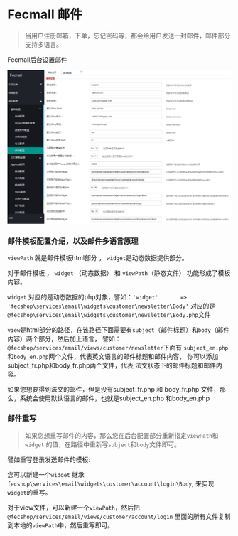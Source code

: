 Fecmall 邮件
============

> 当用户注册邮箱，下单，忘记密码等，都会给用户发送一封邮件，邮件部分
> 支持多语言。

Fecmall后台设置邮件


![xx](images/af2.png)




### 邮件模板配置介绍，以及邮件多语言原理



`viewPath` 就是邮件模板html部分 ， `widget`是动态数据提供部分。


对于邮件模板 ， `widget` （动态数据） 和 `viewPath`（静态文件）
功能形成了模板内容。

`widget` 对应的是动态数据的php对象，譬如：` 'widget'		=> 'fecshop\services\email\widgets\customer\newsletter\Body' `
对应的是`@fecshop\services\email\widgets\customer\newsletter\Body.php`文件

`view`是html部分的路径，在该路径下面需要有`subject`（邮件标题）和`body`（邮件内容）两个部分，然后加上语言，
譬如：`@fecshop/services/email/views/customer/newsletter`下面有
`subject_en.php`和`body_en.php`两个文件，代表英文语言的邮件标题和邮件内容，
你可以添加subject_fr.php和body_fr.php两个文件，代表
法文状态下的邮件标题和邮件内容。

如果您想要得到法文的邮件，但是没有subject_fr.php 和 body_fr.php
文件，那么，系统会使用默认语言的邮件，也就是subject_en.php
和body_en.php



### 邮件重写


> 如果您想重写邮件的内容，那么您在后台配置部分重新指定`viewPath`和`widget`
> 的值，在路径中重新写`subject`和`body`文件即可。


譬如重写登录发送邮件的模板:

您可以新建一个`widget` 继承`fecshop\services\email\widgets\customer\account\login\Body`,
来实现`widget`的重写。

对于view文件，可以新建一个`viewPath`，然后把
`@fecshop/services/email/views/customer/account/login` 里面的所有文件复制
到本地的`viewPath`中，然后重写即可。









































